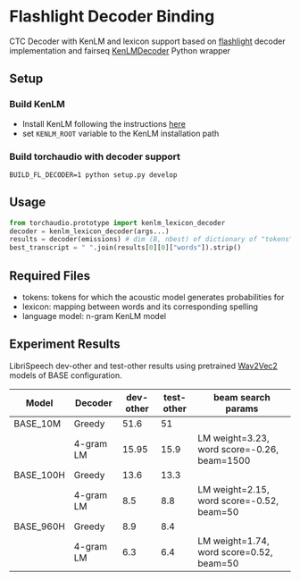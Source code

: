# Flashlight Decoder Binding
CTC Decoder with KenLM and lexicon support based on [flashlight](https://github.com/flashlight/flashlight) decoder implementation
and fairseq [KenLMDecoder](https://github.com/pytorch/fairseq/blob/fcca32258c8e8bcc9f9890bf4714fa2f96b6b3e1/examples/speech_recognition/new/decoders/flashlight_decoder.py#L53) 
Python wrapper

## Setup
### Build KenLM
- Install KenLM following the instructions [here](https://github.com/kpu/kenlm#compiling) 
- set `KENLM_ROOT` variable to the KenLM installation path
### Build torchaudio with decoder support
```
BUILD_FL_DECODER=1 python setup.py develop
```

## Usage
```py
from torchaudio.prototype import kenlm_lexicon_decoder
decoder = kenlm_lexicon_decoder(args...)
results = decoder(emissions) # dim (B, nbest) of dictionary of "tokens", "score", "words" keys
best_transcript = " ".join(results[0][0]["words"]).strip()
```

## Required Files
- tokens: tokens for which the acoustic model generates probabilities for
- lexicon: mapping between words and its corresponding spelling
- language model: n-gram KenLM model

## Experiment Results
LibriSpeech dev-other and test-other results using pretrained [Wav2Vec2](https://arxiv.org/pdf/2006.11477.pdf) models of 
BASE configuration. 

| Model       | Decoder    | dev-other   | test-other | beam search params                          |
| ----------- | ---------- | ----------- | ---------- | ------------------------------------------- |
| BASE_10M    | Greedy     | 51.6        | 51         |                                             |
|             | 4-gram LM  | 15.95       | 15.9       | LM weight=3.23, word score=-0.26, beam=1500 |
| BASE_100H   | Greedy     | 13.6        | 13.3       |                                             |
|             | 4-gram LM  | 8.5         | 8.8        | LM weight=2.15, word score=-0.52, beam=50   |
| BASE_960H   | Greedy     | 8.9         | 8.4        |                                             |
|             | 4-gram LM  | 6.3         | 6.4        | LM weight=1.74, word score=0.52, beam=50    |
